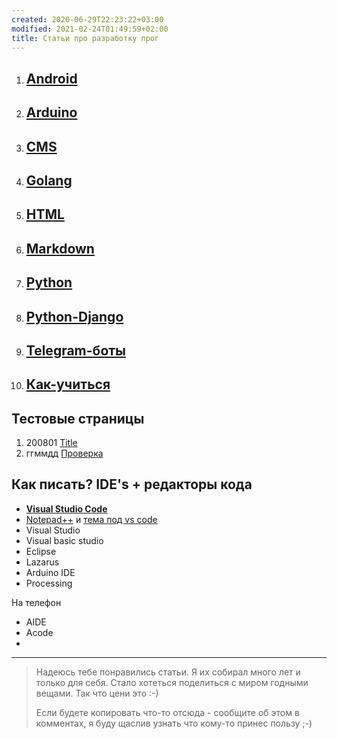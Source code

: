 ```yaml
---
created: 2020-06-29T22:23:22+03:00
modified: 2021-02-24T01:49:59+02:00
title: Статьи про разработку прог
---
```


1. ## [Android](./Android.md)
1. ## [Arduino](./Arduino.md)
1. ## [CMS](./CMS.md)
1. ## [Golang](./Golang.md)
1. ## [HTML](./HTML.md)
1. ## [Markdown](./Markdown.md)
1. ## [Python](./Python.md)
1. ## [Python-Django](./Python-Django.md)
1. ## [Telegram-боты](./Telegram-боты.md)
1. ## [Как-учиться](./Как-учиться.md)

## Тестовые страницы

1. 200801 [Title](./index.md)  
1. ггммдд [Проверка](../beta)

## Как писать? IDE's + редакторы кода
- [**Visual Studio Code**](https://code.visualstudio.com/)
- [Notepad++](https://notepad-plus-plus.org/) и [тема под vs code](https://github.com/hellon8/VS2019-Dark-Npp)
- Visual Studio
- Visual basic studio
- Eclipse
- Lazarus
- Arduino IDE
- Processing

На телефон
- AIDE
- Acode
-


<!--
## Ссылки по теме:

1. ггммдд [название](./)
1. ггммдд [название](./)
1. ггммдд [название](./)


1. 210212 [Python-Django](./210212-Python-Django.md)
1. 210123 [Курсы программирования для самых маленьких](./210123-кодинг-начало.md)

1. 210118 [Golang](./210118_Golang_basics.md)
1. 210117 [HTML References](./210117_html_basics.md)
1. 210101 [Песочницы для отладки](./210101_песочницы.md)
1. 201217 [Спойлер на html](./201217_spoiler_html.md)
1. 201212 [Модули преобразователей напряжения](./201212_регуляторы_напруги.md)

1. 201207 [Регулятор громкости на модуль усилителя](./201207_регулятор_громкости.md)
1. 201207 [Telegram бот на python](./201207_tg_bot_python.md)
1. 201207 [Граф. интерфейс для python](./201207_gui_python.md)
1. 201018 [сайты-по-разработке](./201018_сайты-по-разработке.md)
1. 201010 [Разные IDE](./201010_IDEs.md)

1. 200907 [Про bootstrap и css-grid](./200907_bootstrap_vs_css-grid.md)
1. 200825 [Конструкторы ботов](./200825_конструкторы-ботов.md)
1. 200807 [Темы wordpress](./200807_wp-themes.md)
1. 200729 [Комментарии на сайт](./200729-комментарии-на-сайт.md)  
1. 200728 [Разные интересные CMS системы](./200728_cms.md)

1. 200722 [Ссылки на шпаргалки по markdown](./200722_markdown.md)
1. 200715 [Шпаргалка по markdown](./200715_md_шпаргалка.md)
1. 200630 [Переменные GitHub Pages](./200630-gh-pages-vars.md)
1. 200630 [Пример markdown текста](./200630-md-example.md)
1. 200628 [Разработка прог Android](200628_android_разработка.md)  
{: reversed="reversed"}
-->


***
> Надеюсь тебе понравились статьи. Я их собирал много лет и только для себя. Стало хотеться поделиться с миром годными вещами. Так что цени это :-)
> 
> Если будете копировать что-то отсюда - сообщите об этом в комментах, я буду щаслив узнать что кому-то принес пользу ;-)
